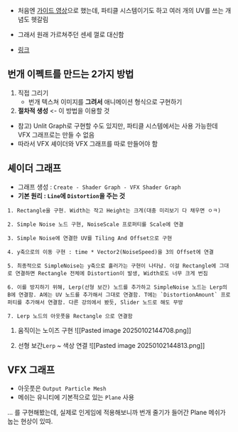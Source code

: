 - 처음엔 [가이드 영상](https://www.youtube.com/watch?v=EWkJDJnKor8&t=206s)으로 했는데, 파티클 시스템이기도 하고 여러 개의 UV를 쓰는 개념도 헷갈림


- 그래서 원래 가르쳐주던 센세 껄로 대신함 
- [링크](https://www.youtube.com/watch?v=40m_HUENh3E&t=6s)

## 번개 이펙트를 만드는 2가지 방법
1. 직접 그리기
	- 번개 텍스쳐 이미지를 **그려서** 애니메이션 형식으로 구현하기
2. **절차적 생성** <- 이 방법을 이용할 것

- 참고) Unlit Graph로 구현할 수도 있지만, 파티클 시스템에서는 사용 가능한데 VFX 그래프로는 만들 수 없음 
- 따라서 VFX 셰이더와 VFX 그래프를 따로 만들어야 함

## 셰이더 그래프
- 그래프 생성 : `Create - Shader Graph - VFX Shader Graph`
- **기본 원리 : `Line`에 `Distortion`을 주는 것**
```
1. Rectangle을 구현. Width는 작고 Height는 크게(대충 미리보기 다 채우면 ㅇㅋ)

2. Simple Noise 노드 구현, NoiseScale 프로퍼티를 Scale에 연결

3. Simple Noise에 연결한 UV를 Tiling And Offset으로 구현

4. y축으로의 이동 구현 : time * Vector2(NoiseSpeed)을 3의 Offset에 연결

5. 최종적으로 SimpleNoise는 y축으로 흘러가는 구현이 나타남. 이걸 Rectangle에 그대로 연결하면 Rectangle 전체에 Distortion이 발생, Width로도 너무 크게 번짐

6. 이를 방지하기 위해, Lerp(선형 보간) 노드를 추가하고 SimpleNoise 노드는 Lerp의 B에 연결함. A에는 UV 노드를 추가해서 그대로 연결함. T에는 `DistortionAmount` 프로퍼티를 추가해서 연결함. 다른 강의에서 봤듯, Slider 노드로 해도 무방

7. Lerp 노드의 아웃풋을 Rectangle 으로 연결함
```

1. 움직이는 노이즈 구현
![[Pasted image 20250102144708.png]]

2. 선형 보간`Lerp` ~ 색상 연결
![[Pasted image 20250102144813.png]]

## VFX 그래프
- 아웃풋은 `Output Particle Mesh`
- 메쉬는 유니티에 기본적으로 있는 `Plane` 사용


... 를 구현해봤는데, 실제로 인게임에 적용해보니까 번개 줄기가 들어간 Plane 메쉬가 눕는 현상이 있따. 
